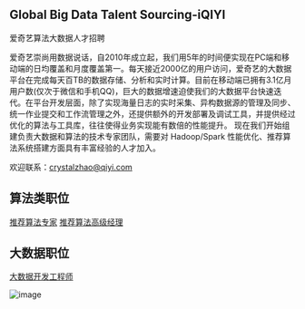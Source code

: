 Global Big Data Talent Sourcing-iQIYI
------------------------------
爱奇艺算法大数据人才招聘

爱奇艺崇尚用数据说话，自2010年成立起，我们用5年的时间便实现在PC端和移动端的日均覆盖和月度覆盖第一。每天接近2000亿的用户访问，爱奇艺的大数据平台在完成每天百TB的数据存储、分析和实时计算。目前在移动端已拥有3.1亿月用户数(仅次于微信和手机QQ)，巨大的数据增速迫使我们的大数据平台快速迭代。在平台开发层面，除了实现海量日志的实时采集、异构数据源的管理及同步、统一作业提交和工作流管理之外，还提供额外的开发部署及调试工具，并提供经过优化的算法与工具库，往往使得业务实现能有数倍的性能提升。
现在我们开始组建负责大数据和算法的技术专家团队，需要对 Hadoop/Spark 性能优化、推荐算法系统搭建方面具有丰富经验的人才加入。

欢迎联系：crystalzhao@qiyi.com

## 算法类职位

[推荐算法专家](http://zhaopin.iqiyi.com/job-detail-info.html?id=517)
[推荐算法高级经理](http://zhaopin.iqiyi.com/job-detail-info.html?id=330)

## 大数据职位

[大数据开发工程师](http://zhaopin.iqiyi.com/job-detail-info.html?id=342)

![image](https://github.com/ButBueatiful/dotvim/raw/master/screenshots/vim-screenshot.jpg)



